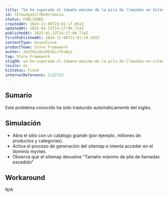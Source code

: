 ```yaml
---
title: "Se ha superado el tamaño máximo de la pila de llamadas en Sitemap"
id: 7ItwuSgaSilfBo0zrGania
status: PUBLISHED
createdAt: 2024-11-08T21:01:17.861Z
updatedAt: 2025-01-23T14:17:06.714Z
publishedAt: 2025-01-23T14:17:06.714Z
firstPublishedAt: 2024-11-08T21:01:19.193Z
contentType: knownIssue
productTeam: Store Framework
author: 2mXZkbi0oi061KicTExNjo
tag: Store Framework
slugEN: se-ha-superado-el-tamano-maximo-de-la-pila-de-llamadas-en-sitemap
locale: es
kiStatus: Fixed
internalReference: 1132723
---
```


## Sumario

<div class="alert alert-info">
  <p>Este problema conocido ha sido traducido automáticamente del inglés.</p>
</div>



## Simulación



- Abra el sitio con un catálogo grande (por ejemplo, millones de productos y categorías).
- Activa el proceso de generación del sitemap e intenta acceder en el dominio myvtex.
- Observa que el sitemap devuelve "Tamaño máximo de pila de llamadas excedido"



## Workaround


N/A





